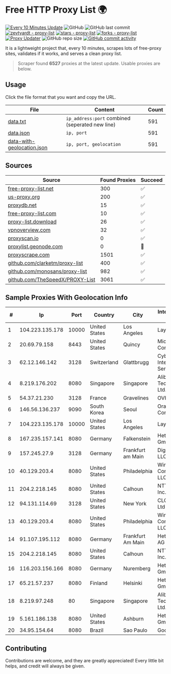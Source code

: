 
# Free HTTP Proxy List 🌍

[![Every 10 Minutes Update](https://github.com/mertguvencli/http-proxy-list/actions/workflows/main.yml/badge.svg?branch=main)](https://github.com/mertguvencli/http-proxy-list/actions/workflows/main.yml)
![GitHub](https://img.shields.io/github/license/mertguvencli/http-proxy-list)
![GitHub last commit](https://img.shields.io/github/last-commit/mertguvencli/http-proxy-list)
[![zevtyardt - proxy-list](https://img.shields.io/static/v1?label=zevtyardt&message=proxy-list&color=blue&logo=github)](https://github.com/zevtyardt/proxy-list "Go to GitHub repo")
[![stars - proxy-list](https://img.shields.io/github/stars/zevtyardt/proxy-list?style=social)](https://github.com/zevtyardt/proxy-list)
[![forks - proxy-list](https://img.shields.io/github/forks/zevtyardt/proxy-list?style=social)](https://github.com/zevtyardt/proxy-list)
[![Proxy Updater](https://github.com/zevtyardt/proxy-list/workflows/Proxy%20Updater/badge.svg)](https://github.com/zevtyardt/proxy-list/actions?query=workflow:"Proxy+Updater")
![GitHub repo size](https://img.shields.io/github/repo-size/zevtyardt/proxy-list)
[![GitHub commit activity](https://img.shields.io/github/commit-activity/m/zevtyardt/proxy-list?logo=commits)](https://github.com/zevtyardt/proxy-list/commits/main)

It is a lightweight project that, every 10 minutes, scrapes lots of free-proxy sites, validates if it works, and serves a clean proxy list.

> Scraper found **6527** proxies at the latest update. Usable proxies are below.

## Usage

Click the file format that you want and copy the URL.

|File|Content|Count|
|----|-------|-----|
|[data.txt](https://raw.githubusercontent.com/mertguvencli/http-proxy-list/main/proxy-list/data.txt)|`ip_address:port` combined (seperated new line)|591|
|[data.json](https://raw.githubusercontent.com/mertguvencli/http-proxy-list/main/proxy-list/data.json)|`ip, port`|591|
|[data-with-geolocation.json](https://raw.githubusercontent.com/mertguvencli/http-proxy-list/main/proxy-list/data-with-geolocation.json)|`ip, port, geolocation`|591|

## Sources

|Source|Found Proxies|Succeed|
|------|-------------|-------|
|[free-proxy-list.net](https://free-proxy-list.net)|300|✅|
|[us-proxy.org](https://www.us-proxy.org)|200|✅|
|[proxydb.net](http://proxydb.net)|15|✅|
|[free-proxy-list.com](https://free-proxy-list.com/?page=&port=&type%5B%5D=http&type%5B%5D=https&up_time=0&search=Search)|10|✅|
|[proxy-list.download](https://www.proxy-list.download/HTTP)|26|✅|
|[vpnoverview.com](https://vpnoverview.com/privacy/anonymous-browsing/free-proxy-servers)|32|✅|
|[proxyscan.io](https://www.proxyscan.io)|0|✅|
|[proxylist.geonode.com](https://proxylist.geonode.com/api/proxy-list?limit=300&page=1&sort_by=lastChecked&sort_type=desc&protocols=http,https)|0|🚫|
|[proxyscrape.com](https://api.proxyscrape.com/v2/?request=displayproxies&protocol=http&timeout=10000&country=all&ssl=all&anonymity=all)|1501|✅|
|[github.com/clarketm/proxy-list](https://raw.githubusercontent.com/clarketm/proxy-list/master/proxy-list-raw.txt)|400|✅|
|[github.com/monosans/proxy-list](https://raw.githubusercontent.com/monosans/proxy-list/main/proxies/http.txt)|982|✅|
|[github.com/TheSpeedX/PROXY-List](https://raw.githubusercontent.com/TheSpeedX/PROXY-List/master/http.txt)|3061|✅|


## Sample Proxies With Geolocation Info

|#|Ip|Port|Country|City|Internet Service Provider|
|-|--|----|-------|----|-------------------------|
|1|104.223.135.178|10000|United States|Los Angeles|LayerHost|
|2|20.69.79.158|8443|United States|Quincy|Microsoft Corporation|
|3|62.12.146.142|3128|Switzerland|Glattbrugg|Cyberlink Internet Services AG|
|4|8.219.176.202|8080|Singapore|Singapore|Alibaba (US) Technology Co., Ltd.|
|5|54.37.21.230|3128|France|Gravelines|OVH SAS|
|6|146.56.136.237|9090|South Korea|Seoul|Oracle Corporation|
|7|104.223.135.178|10000|United States|Los Angeles|LayerHost|
|8|167.235.157.141|8080|Germany|Falkenstein|Hetzner Online GmbH|
|9|157.245.27.9|3128|Germany|Frankfurt am Main|DigitalOcean, LLC|
|10|40.129.203.4|8080|United States|Philadelphia|Windstream Communications LLC|
|11|204.2.218.145|8080|United States|Calhoun|NTT America, Inc.|
|12|94.131.114.69|3128|United States|New York|CLOUD LEASE Ltd|
|13|40.129.203.4|8080|United States|Philadelphia|Windstream Communications LLC|
|14|91.107.195.112|8080|Germany|Frankfurt Am Main|Hetzner Online AG|
|15|204.2.218.145|8080|United States|Calhoun|NTT America, Inc.|
|16|116.203.156.166|8080|Germany|Nuremberg|Hetzner Online GmbH|
|17|65.21.57.237|8080|Finland|Helsinki|Hetzner Online GmbH|
|18|8.219.97.248|80|Singapore|Singapore|Alibaba (US) Technology Co., Ltd.|
|19|5.161.186.138|8080|United States|Ashburn|Hetzner Online GmbH|
|20|34.95.154.64|8080|Brazil|Sao Paulo|Google LLC|



## Contributing

Contributions are welcome, and they are greatly appreciated! Every
little bit helps, and credit will always be given.


